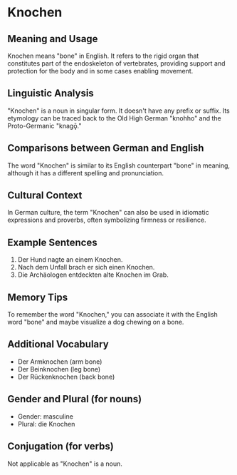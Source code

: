 # Knochen
## Meaning and Usage
Knochen means "bone" in English. It refers to the rigid organ that constitutes part of the endoskeleton of vertebrates, providing support and protection for the body and in some cases enabling movement.

## Linguistic Analysis
"Knochen" is a noun in singular form. It doesn't have any prefix or suffix. Its etymology can be traced back to the Old High German "knohho" and the Proto-Germanic "knagǭ."

## Comparisons between German and English
The word "Knochen" is similar to its English counterpart "bone" in meaning, although it has a different spelling and pronunciation.

## Cultural Context
In German culture, the term "Knochen" can also be used in idiomatic expressions and proverbs, often symbolizing firmness or resilience.

## Example Sentences
1. Der Hund nagte an einem Knochen.
2. Nach dem Unfall brach er sich einen Knochen.
3. Die Archäologen entdeckten alte Knochen im Grab.

## Memory Tips
To remember the word "Knochen," you can associate it with the English word "bone" and maybe visualize a dog chewing on a bone.

## Additional Vocabulary
- Der Armknochen (arm bone)
- Der Beinknochen (leg bone)
- Der Rückenknochen (back bone)

## Gender and Plural (for nouns)
- Gender: masculine
- Plural: die Knochen

## Conjugation (for verbs)
Not applicable as "Knochen" is a noun.